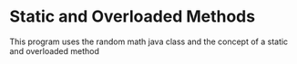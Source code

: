 # Static and Overloaded Methods

This program uses the random math java class and the concept of a static and overloaded method

